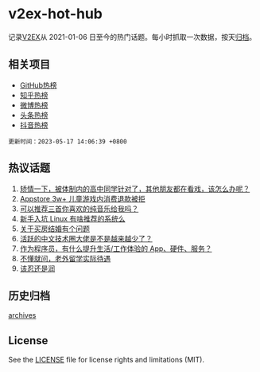 # v2ex-hot-hub

 记录[V2EX](https://www.v2ex.com/)从 2021-01-06 日至今的热门话题。每小时抓取一次数据，按天[归档](archives)。
 
 ## 相关项目

- [GitHub热榜](https://github.com/it985/github-hot-hub)
- [知乎热榜](https://github.com/it985/zhihu-hot-hub)
- [微博热榜](https://github.com/it985/weibo-hot-hub)
- [头条热榜](https://github.com/it985/toutiao-hot-hub)
- [抖音热榜](https://github.com/it985/douyin-hot-hub)


 `更新时间：2023-05-17 14:06:39 +0800`

## 热议话题

1. [矫情一下，被体制内的高中同学针对了，其他朋友都在看戏，该怎么办呢？](https://www.v2ex.com/t/940625)
1. [Appstore 3w+ 儿童游戏内消费退款被拒](https://www.v2ex.com/t/940416)
1. [可以推荐三首你喜欢的纯音乐给我吗？](https://www.v2ex.com/t/940511)
1. [新手入坑 Linux 有啥推荐的系统么](https://www.v2ex.com/t/940408)
1. [关于买房结婚有个问题](https://www.v2ex.com/t/940556)
1. [活跃的中文技术圈大佬是不是越来越少了？](https://www.v2ex.com/t/940570)
1. [作为程序员，有什么提升生活/工作体验的 App、硬件、服务？](https://www.v2ex.com/t/940584)
1. [不懂就问，老外留学实际待遇](https://www.v2ex.com/t/940400)
1. [该忍还是润](https://www.v2ex.com/t/940576)

## 历史归档

[archives](archives)

## License

See the [LICENSE](LICENSE) file for license rights and limitations (MIT).
